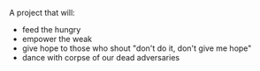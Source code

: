 A project that will:
- feed the hungry
- empower the weak 
- give hope to those who shout "don't do it, don't give me hope"
- dance with corpse of our dead adversaries
